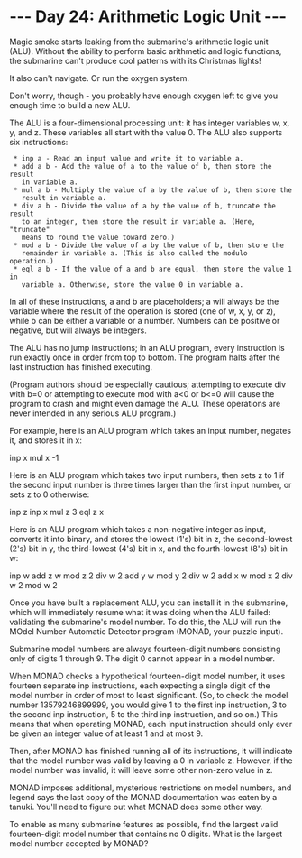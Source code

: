 # --- Day 24: Arithmetic Logic Unit ---

   Magic smoke starts leaking from the submarine's arithmetic logic unit
   (ALU). Without the ability to perform basic arithmetic and logic
   functions, the submarine can't produce cool patterns with its Christmas
   lights!

   It also can't navigate. Or run the oxygen system.

   Don't worry, though - you probably have enough oxygen left to give you
   enough time to build a new ALU.

   The ALU is a four-dimensional processing unit: it has integer variables w,
   x, y, and z. These variables all start with the value 0. The ALU also
   supports six instructions:

     * inp a - Read an input value and write it to variable a.
     * add a b - Add the value of a to the value of b, then store the result
       in variable a.
     * mul a b - Multiply the value of a by the value of b, then store the
       result in variable a.
     * div a b - Divide the value of a by the value of b, truncate the result
       to an integer, then store the result in variable a. (Here, "truncate"
       means to round the value toward zero.)
     * mod a b - Divide the value of a by the value of b, then store the
       remainder in variable a. (This is also called the modulo operation.)
     * eql a b - If the value of a and b are equal, then store the value 1 in
       variable a. Otherwise, store the value 0 in variable a.

   In all of these instructions, a and b are placeholders; a will always be
   the variable where the result of the operation is stored (one of w, x, y,
   or z), while b can be either a variable or a number. Numbers can be
   positive or negative, but will always be integers.

   The ALU has no jump instructions; in an ALU program, every instruction is
   run exactly once in order from top to bottom. The program halts after the
   last instruction has finished executing.

   (Program authors should be especially cautious; attempting to execute div
   with b=0 or attempting to execute mod with a<0 or b<=0 will cause the
   program to crash and might even damage the ALU. These operations are never
   intended in any serious ALU program.)

   For example, here is an ALU program which takes an input number, negates
   it, and stores it in x:

 inp x
 mul x -1

   Here is an ALU program which takes two input numbers, then sets z to 1 if
   the second input number is three times larger than the first input number,
   or sets z to 0 otherwise:

 inp z
 inp x
 mul z 3
 eql z x

   Here is an ALU program which takes a non-negative integer as input,
   converts it into binary, and stores the lowest (1's) bit in z, the
   second-lowest (2's) bit in y, the third-lowest (4's) bit in x, and the
   fourth-lowest (8's) bit in w:

 inp w
 add z w
 mod z 2
 div w 2
 add y w
 mod y 2
 div w 2
 add x w
 mod x 2
 div w 2
 mod w 2

   Once you have built a replacement ALU, you can install it in the
   submarine, which will immediately resume what it was doing when the ALU
   failed: validating the submarine's model number. To do this, the ALU will
   run the MOdel Number Automatic Detector program (MONAD, your puzzle
   input).

   Submarine model numbers are always fourteen-digit numbers consisting only
   of digits 1 through 9. The digit 0 cannot appear in a model number.

   When MONAD checks a hypothetical fourteen-digit model number, it uses
   fourteen separate inp instructions, each expecting a single digit of the
   model number in order of most to least significant. (So, to check the
   model number 13579246899999, you would give 1 to the first inp
   instruction, 3 to the second inp instruction, 5 to the third inp
   instruction, and so on.) This means that when operating MONAD, each input
   instruction should only ever be given an integer value of at least 1 and
   at most 9.

   Then, after MONAD has finished running all of its instructions, it will
   indicate that the model number was valid by leaving a 0 in variable z.
   However, if the model number was invalid, it will leave some other
   non-zero value in z.

   MONAD imposes additional, mysterious restrictions on model numbers, and
   legend says the last copy of the MONAD documentation was eaten by a
   tanuki. You'll need to figure out what MONAD does some other way.

   To enable as many submarine features as possible, find the largest valid
   fourteen-digit model number that contains no 0 digits. What is the largest
   model number accepted by MONAD?

